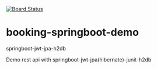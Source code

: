 [![Board Status](https://dev.azure.com/adityagoyal619/a7fcc9b6-d175-4e9a-8b69-51300ceaa180/f5d50f5c-5155-4492-a2f6-000a0a1749bf/_apis/work/boardbadge/eccd15a3-5cb1-4bd0-82d0-b430ebe4175f)](https://dev.azure.com/adityagoyal619/a7fcc9b6-d175-4e9a-8b69-51300ceaa180/_boards/board/t/f5d50f5c-5155-4492-a2f6-000a0a1749bf/Microsoft.RequirementCategory)
# booking-springboot-demo
springboot-jwt-jpa-h2db

Demo rest api with springboot-jwt-jpa(hibernate)-junit-h2db
